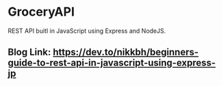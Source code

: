 # GroceryAPI

REST API buitl in JavaScript using Express and NodeJS.

## Blog Link: https://dev.to/nikkbh/beginners-guide-to-rest-api-in-javascript-using-express-jp
